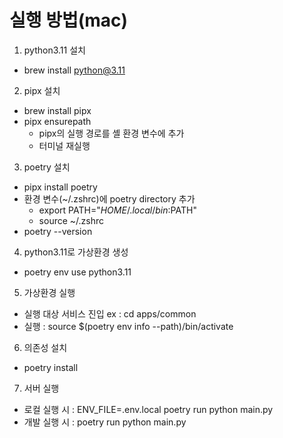 # 실행 방법(mac)

1. python3.11 설치

- brew install python@3.11

2. pipx 설치

- brew install pipx
- pipx ensurepath
  - pipx의 실행 경로를 셸 환경 변수에 추가
  - 터미널 재실행

3. poetry 설치

- pipx install poetry
- 환경 변수(~/.zshrc)에 poetry directory 추가
  - export PATH="$HOME/.local/bin:$PATH"
  - source ~/.zshrc
- poetry --version

4. python3.11로 가상환경 생성

- poetry env use python3.11

5. 가상환경 실행

- 실행 대상 서비스 진입
  ex : cd apps/common
- 실행 : source $(poetry env info --path)/bin/activate

6. 의존성 설치

- poetry install

7. 서버 실행

- 로컬 실행 시 : ENV_FILE=.env.local poetry run python main.py
- 개발 실행 시 : poetry run python main.py
